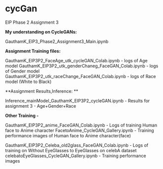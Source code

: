 # cycGan
EIP Phase 2 Assignment 3


**My understanding on CycleGANs:**

GauthamK_EIP3_Phase2_Assignment3_Main.ipynb


**Assignment Training files:**

GauthamK_EIP3P2_FaceAge_utk_cycleGAN_Colab.ipynb              - logs of Age model
GauthamK_EIP3P2_utk_genderChaneg_FaceGAN_Colab.ipynb          - logs of Gender model
GauthamK_EIP3P2_utk_raceChange_FaceGAN_Colab.ipynb            - logs of Race model (White to Black)


**Assignment Results,Inference: **

Inference_mainModel_GauthamK_EIP3P2_cycleGAN.ipynb            - Results for assignment 3  - Age+Gender+Race






**Other Training -**

GauthamK_EIP3P2_anime_FaceGAN_Colab.ipynb                     - Logs of training Human face to Anime character
FacetoAnime_CycleGAN_Gallery.ipynb                            - Training performance images of Human face to Anime character(face)

GauthamK_EIP3P2_Celeba_old2glass_FaceGAN_Colab.ipynb          - Logs of training on Without EyeGlasses to EyeGlasses on celebA dataset
celebatoEyeGlasses_CycleGAN_Gallery.ipynb                     - Training performance images 

